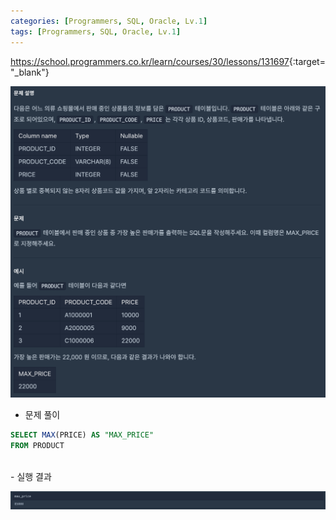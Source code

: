 ```yaml
---
categories: [Programmers, SQL, Oracle, Lv.1]
tags: [Programmers, SQL, Oracle, Lv.1] 
---
```


<https://school.programmers.co.kr/learn/courses/30/lessons/131697>{:target="_blank"}

![문제](/assets/img/programmers/sql/oracle/lv.1/%EA%B0%80%EC%9E%A5_%EB%B9%84%EC%8B%BC_%EC%83%81%ED%92%88_%EA%B5%AC%ED%95%98%EA%B8%B0(1).png)

- 문제 풀이

```sql
SELECT MAX(PRICE) AS "MAX_PRICE"
FROM PRODUCT
```

<br>
- 실행 결과

![실행 결과](/assets/img/programmers/sql/oracle/lv.1/%EA%B0%80%EC%9E%A5_%EB%B9%84%EC%8B%BC_%EC%83%81%ED%92%88_%EA%B5%AC%ED%95%98%EA%B8%B0(2).png)